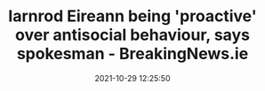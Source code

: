 ---
"title": "Iarnrod Eireann being 'proactive' over antisocial behaviour, says spokesman - BreakingNews.ie"
"date": "2021-10-29 12:25:50"
"feed_name": "GOOGLENEWSINDUSTRIAL"
"feed_website": "https://news.google.com/search?q=industrial%2Bincident&hl=en-US&gl=US&ceid=US:en"
"feed_rss": "https://news.google.com/rss/search?q=industrial%2Bincident&hl=en-US&gl=US&ceid=US:en"
"link": "https://www.breakingnews.ie/ireland/iarnrod-eireann-being-proactive-over-antisocial-behaviour-says-spokesman-1206363.html"
"source": "{'href': 'https://www.breakingnews.ie', 'title': 'BreakingNews.ie'}"
"file": "_posts/2021-1-1-e19b4b592986acceb4cd3136805399e37fd2eb90.md"
"accident": "0"
"drilling": "0"
"dead": "0"
"injured": "0"
"arrested": "0"
"place": "unknown place"
"where": "unknown site"
"causes": "unknown"
"place_uri": "unknown place"
---